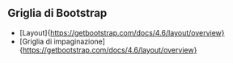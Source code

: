 
## Griglia di Bootstrap

- [Layout]{https://getbootstrap.com/docs/4.6/layout/overview}
- [Griglia di impaginazione]{https://getbootstrap.com/docs/4.6/layout/overview}